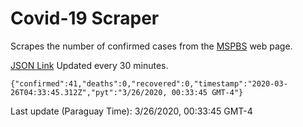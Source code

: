 # Covid-19 Scraper

Scrapes the number of confirmed cases from the [MSPBS](https://www.mspbs.gov.py/covid-19.php) web page.

[JSON Link](https://jmayalag.github.io/covid19-scrape/cases.json)
Updated every 30 minutes.
```
{"confirmed":41,"deaths":0,"recovered":0,"timestamp":"2020-03-26T04:33:45.312Z","pyt":"3/26/2020, 00:33:45 GMT-4"}
```
Last update (Paraguay Time): 3/26/2020, 00:33:45 GMT-4